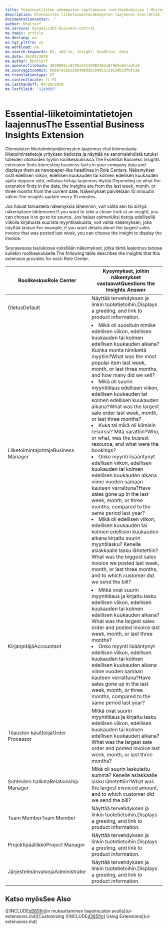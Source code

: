 ```yaml
---
title: Toiminnallisten näkemysten näyttäminen roolikeskuksissa | Microsoft Docs
description: Olennaisten liiketoimintanäkemysten laajennus kierrättää liiketoiminnan näkemyksiä roolikeskuksissa.
documentationcenter: ''
author: bholtorf
ms.service: dynamics365-business-central
ms.topic: article
ms.devlang: na
ms.tgt_pltfrm: na
ms.workload: na
ms.search.keywords: BI, add-in, insight, headline, data
ms.date: 04/01/2019
ms.author: bholtorf
ms.openlocfilehash: 3848005cc0159a52143903362a8f9b5e0efadfa9
ms.sourcegitcommit: 60b87e5eb32bb408dd65b9855c29159b1dfbfca8
ms.translationtype: HT
ms.contentlocale: fi-FI
ms.lasthandoff: 04/29/2019
ms.locfileid: "1249995"
---
```

# <a name="the-essential-business-insights-extension"></a><span data-ttu-id="ebf90-103">Essential-liiketoimintatietojen laajennus</span><span class="sxs-lookup"><span data-stu-id="ebf90-103">The Essential Business Insights Extension</span></span>
<span data-ttu-id="ebf90-104">Olennaisten liiketoimintanäkemysten laajennus etsii kiinnostavia liiketoimintatietoja yrityksen tiedoista ja näyttää ne sanomalehdistä tutuksi tulleiden otsikoiden tyyliin roolikeskuksissa.</span><span class="sxs-lookup"><span data-stu-id="ebf90-104">The Essential Business Insights extension finds interesting business facts in your company data and displays them as newspaper-like headlines in Role Centers.</span></span> <span data-ttu-id="ebf90-105">Näkemykset ovat edellisen viikon, edellisen kuukauden tai kolmen edellisen kuukauden ajalta riippuen siitä, millaisia tietoja laajennus löytää.</span><span class="sxs-lookup"><span data-stu-id="ebf90-105">Depending on what the extension finds in the data, the insights are from the last week, month, or three months from the current date.</span></span> <span data-ttu-id="ebf90-106">Näkemykset päivitetään 10 minuutin välein.</span><span class="sxs-lookup"><span data-stu-id="ebf90-106">The insights update every 10 minutes.</span></span>  

<span data-ttu-id="ebf90-107">Jos haluat tarkastella näkemyksiä lähemmin, voit valita sen tai siirtyä näkemyksen lähteeseen.</span><span class="sxs-lookup"><span data-stu-id="ebf90-107">If you want to take a closer look at an insight, you can choose it to go to its source.</span></span> <span data-ttu-id="ebf90-108">Jos haluat esimerkiksi tietoja edellisellä viikolla kirjatuista suurista myyntilaskuista, voit valita näkemyksen, joka näyttää laskun.</span><span class="sxs-lookup"><span data-stu-id="ebf90-108">For example, if you want details about the largest sales invoice that was posted last week, you can choose the insight to display the invoice.</span></span>

<span data-ttu-id="ebf90-109">Seuraavassa taulukossa esitellään näkemykset, jotka tämä laajennus tarjoaa kullekin roolikeskukselle.</span><span class="sxs-lookup"><span data-stu-id="ebf90-109">The following table describes the insights that this extension provides for each Role Center.</span></span>

|<span data-ttu-id="ebf90-110">Roolikeskus</span><span class="sxs-lookup"><span data-stu-id="ebf90-110">Role Center</span></span>|<span data-ttu-id="ebf90-111">Kysymykset, joihin näkemykset vastaavat</span><span class="sxs-lookup"><span data-stu-id="ebf90-111">Questions the Insights Answer</span></span>|
|----|-----|
|<span data-ttu-id="ebf90-112">Oletus</span><span class="sxs-lookup"><span data-stu-id="ebf90-112">Default</span></span>|<span data-ttu-id="ebf90-113">Näyttää tervehdyksen ja linkin tuotetietoihin.</span><span class="sxs-lookup"><span data-stu-id="ebf90-113">Displays a greeting, and link to product information.</span></span>|
|<span data-ttu-id="ebf90-114">Liiketoimintajohtaja</span><span class="sxs-lookup"><span data-stu-id="ebf90-114">Business Manager</span></span>|<li> <span data-ttu-id="ebf90-115">Mikä oli suosituin nimike edellisen viikon, edellisen kuukauden tai kolmen edellisen kuukauden aikana? Kuinka monta nimikettä myytiin?</span><span class="sxs-lookup"><span data-stu-id="ebf90-115">What was the most popular item last week, month, or last three months, and how many did we sell?</span></span><br><li> <span data-ttu-id="ebf90-116">Mikä oli suurin myyntitilaus edellisen viikon, edellisen kuukauden tai kolmen edellisen kuukauden aikana?</span><span class="sxs-lookup"><span data-stu-id="ebf90-116">What was the largest sale order last week, month, or last three months?</span></span><br><li> <span data-ttu-id="ebf90-117">Kuka tai mikä oli kiireisin resurssi? Mitä varattiin?</span><span class="sxs-lookup"><span data-stu-id="ebf90-117">Who, or what, was the busiest resource, and what were the bookings?</span></span><br><li> <span data-ttu-id="ebf90-118">Onko myynti lisääntynyt edellisen viikon, edellisen kuukauden tai kolmen edellisen kuukauden aikana viime vuoden samaan kauteen verrattuna?</span><span class="sxs-lookup"><span data-stu-id="ebf90-118">Have sales gone up in the last week, month, or three months, compared to the same period last year?</span></span><br><li> <span data-ttu-id="ebf90-119">Mikä oli edellisen viikon, edellisen kuukauden tai kolmen edellisen kuukauden aikana kirjattu suurin myyntilasku? Kenelle asiakkaalle lasku lähetettiin?</span><span class="sxs-lookup"><span data-stu-id="ebf90-119">What was the biggest sales invoice we posted last week, month, or last three months, and to which customer did we send the bill?</span></span></li> |
|<span data-ttu-id="ebf90-120">Kirjanpitäjä</span><span class="sxs-lookup"><span data-stu-id="ebf90-120">Accountant</span></span>|<li> <span data-ttu-id="ebf90-121">Mitkä ovat suurin myyntitilaus ja kirjattu lasku edellisen viikon, edellisen kuukauden tai kolmen edellisen kuukauden aikana?</span><span class="sxs-lookup"><span data-stu-id="ebf90-121">What was the largest sales order and posted invoice last week, month, or last three months?</span></span><br><li> <span data-ttu-id="ebf90-122">Onko myynti lisääntynyt edellisen viikon, edellisen kuukauden tai kolmen edellisen kuukauden aikana viime vuoden samaan kauteen verrattuna?</span><span class="sxs-lookup"><span data-stu-id="ebf90-122">Have sales gone up in the last week, month, or three months, compared to the same period last year?</span></span> |
|<span data-ttu-id="ebf90-123">Tilausten käsittelijä</span><span class="sxs-lookup"><span data-stu-id="ebf90-123">Order Processor</span></span>| <span data-ttu-id="ebf90-124">Mitkä ovat suurin myyntitilaus ja kirjattu lasku edellisen viikon, edellisen kuukauden tai kolmen edellisen kuukauden aikana?</span><span class="sxs-lookup"><span data-stu-id="ebf90-124">What was the largest sale order and posted invoice last week, month, or last three months?</span></span>|
|<span data-ttu-id="ebf90-125">Suhteiden hallinta</span><span class="sxs-lookup"><span data-stu-id="ebf90-125">Relationship Manager</span></span>| <span data-ttu-id="ebf90-126">Mikä oli suurin laskutettu summa? Kenelle asiakkaalle lasku lähetettiin?</span><span class="sxs-lookup"><span data-stu-id="ebf90-126">What was the largest invoiced amount, and to which customer did we send the bill?</span></span>|
|<span data-ttu-id="ebf90-127">Team Member</span><span class="sxs-lookup"><span data-stu-id="ebf90-127">Team Member</span></span>| <span data-ttu-id="ebf90-128">Näyttää tervehdyksen ja linkin tuotetietoihin.</span><span class="sxs-lookup"><span data-stu-id="ebf90-128">Displays a greeting, and link to product information.</span></span>|
|<span data-ttu-id="ebf90-129">Projektipäällikkö</span><span class="sxs-lookup"><span data-stu-id="ebf90-129">Project Manager</span></span>| <span data-ttu-id="ebf90-130">Näyttää tervehdyksen ja linkin tuotetietoihin.</span><span class="sxs-lookup"><span data-stu-id="ebf90-130">Displays a greeting, and link to product information.</span></span>|
|<span data-ttu-id="ebf90-131">Järjestelmänvalvoja</span><span class="sxs-lookup"><span data-stu-id="ebf90-131">Administrator</span></span>| <span data-ttu-id="ebf90-132">Näyttää tervehdyksen ja linkin tuotetietoihin.</span><span class="sxs-lookup"><span data-stu-id="ebf90-132">Displays a greeting, and link to product information.</span></span>|

## <a name="see-also"></a><span data-ttu-id="ebf90-133">Katso myös</span><span class="sxs-lookup"><span data-stu-id="ebf90-133">See Also</span></span>
<span data-ttu-id="ebf90-134">[[!INCLUDE[d365fin](includes/d365fin_md.md)]in mukauttaminen laajennusten avulla](ui-extensions.md)</span><span class="sxs-lookup"><span data-stu-id="ebf90-134">[Customizing [!INCLUDE[d365fin](includes/d365fin_md.md)] Using Extensions](ui-extensions.md)</span></span>
